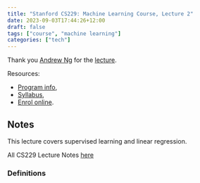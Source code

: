 ```yaml
---
title: "Stanford CS229: Machine Learning Course, Lecture 2"
date: 2023-09-03T17:44:26+12:00
draft: false
tags: ["course", "machine learning"]
categories: ["tech"]
---
```


Thank you [Andrew Ng](https://www.andrewng.org/) for the [lecture](https://www.youtube.com/watch?v=4b4MUYve_U8&list=PLoROMvodv4rMiGQp3WXShtMGgzqpfVfbU).

Resources:
- [Program info](https://learn.stanford.edu/Social-AI-YouTube.html?utm_source=YouTube&utm_medium=Social&utm_campaign=cs229_lec1_2018),
- [Syllabus](http://cs229.stanford.edu/syllabus-autumn2018.html),
- [Enrol online](https://www.coursera.org/specializations/machine-learning-introduction?action=enroll).


## Notes

This lecture covers supervised learning and linear regression.

All CS229 Lecture Notes [here](https://github.com/yiyangjessieyu/Machine-Learning/blob/main/lectures/main_notes.pdf)

### Definitions
